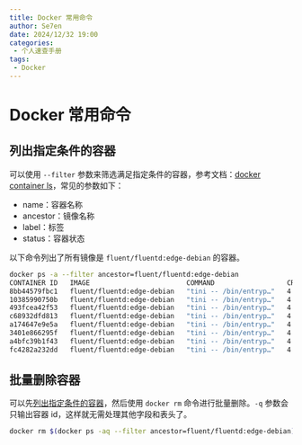 ```yaml
---
title: Docker 常用命令
author: Se7en
date: 2024/12/32 19:00
categories:
 - 个人速查手册
tags:
 - Docker
---
```


# Docker 常用命令

## 列出指定条件的容器

可以使用 `--filter` 参数来筛选满足指定条件的容器，参考文档：[docker container ls](https://docs.docker.com/reference/cli/docker/container/ls/#filter)，常见的参数如下：

- name：容器名称
- ancestor：镜像名称
- label：标签
- status：容器状态

以下命令列出了所有镜像是 `fluent/fluentd:edge-debian` 的容器。

```bash
docker ps -a --filter ancestor=fluent/fluentd:edge-debian
CONTAINER ID   IMAGE                        COMMAND                  CREATED        STATUS                    PORTS     NAMES
8bb44579fbc1   fluent/fluentd:edge-debian   "tini -- /bin/entryp…"   4 months ago   Exited (0) 4 months ago             crazy_raman
10385990750b   fluent/fluentd:edge-debian   "tini -- /bin/entryp…"   4 months ago   Exited (0) 4 months ago             dreamy_bell
493fcea42f53   fluent/fluentd:edge-debian   "tini -- /bin/entryp…"   4 months ago   Exited (0) 4 months ago             flamboyant_roentgen
c68932dfd813   fluent/fluentd:edge-debian   "tini -- /bin/entryp…"   4 months ago   Exited (1) 4 months ago             hopeful_carson
a174647e9e5a   fluent/fluentd:edge-debian   "tini -- /bin/entryp…"   4 months ago   Exited (1) 4 months ago             eager_goldstine
3401e866295f   fluent/fluentd:edge-debian   "tini -- /bin/entryp…"   4 months ago   Exited (1) 4 months ago             hopeful_wozniak
a4bfc39b1f43   fluent/fluentd:edge-debian   "tini -- /bin/entryp…"   4 months ago   Exited (0) 4 months ago             frosty_margulis
fc4282a232dd   fluent/fluentd:edge-debian   "tini -- /bin/entryp…"   4 months ago   Exited (0) 4 months ago             cool_shannon
```

## 批量删除容器

可以先[列出指定条件的容器](#列出指定条件的容器)，然后使用 `docker rm` 命令进行批量删除。`-q` 参数会只输出容器 id，这样就无需处理其他字段和表头了。


```bash
docker rm $(docker ps -aq --filter ancestor=fluent/fluentd:edge-debian)
```
